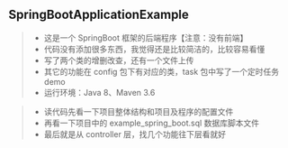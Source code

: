 ## SpringBootApplicationExample

> - 这是一个 SpringBoot 框架的后端程序【注意：没有前端】
> - 代码没有添加很多东西，我觉得还是比较简洁的，比较容易看懂
> - 写了两个类的增删改查，还有一个文件上传
> - 其它的功能在 config 包下有对应的类，task 包中写了一个定时任务 demo
> - 运行环境：Java 8、Maven 3.6

> - 读代码先看一下项目整体结构和项目及程序的配置文件
> - 再看一下项目中的 example_spring_boot.sql 数据库脚本文件
> - 最后就是从 controller 层，找几个功能往下层看就好









<!-- 
所有代码规范应按照阿里巴巴开发手册执行
- DO（Data Object）：此对象与数据库表结构一一对应，通过 DAO 层向上传输数据源对象。
- DTO（Data Transfer Object）：数据传输对象，Service 或 Manager 向外传输的对象。
- BO（Business Object）：业务对象，由 Service 层输出的封装业务逻辑的对象。
- AO（Application Object）：应用对象，在 Web 层与 Service 层之间抽象的复用对象模型，
极为贴近展示层，复用度不高。
- VO（View Object）：显示层对象，通常是 Web 向模板渲染引擎层传输的对象。 
- Query：数据查询对象，各层接收上层的查询请求。注意超过 2 个参数的查询封装，禁止使用 Map 类来传输。
-->


